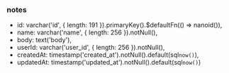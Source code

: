 ### notes

- id: varchar('id', { length: 191 }).primaryKey().$defaultFn(() => nanoid()),
- name: varchar('name', { length: 256 }).notNull(),
- body: text('body'),
- userId: varchar('user_id', { length: 256 }).notNull(),
- createdAt: timestamp('created_at').notNull().default(sql`now()`),
- updatedAt: timestamp('updated_at').notNull().default(sql`now()`)
